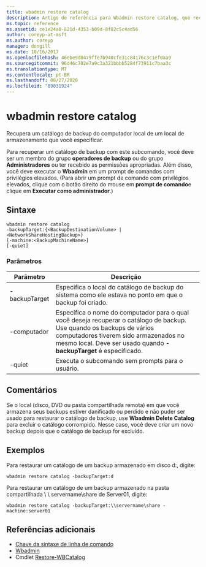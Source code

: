```yaml
---
title: wbadmin restore catalog
description: Artigo de referência para Wbadmin restore catalog, que recupera um catálogo de backup para o computador local de um local de armazenamento que você especificar.
ms.topic: reference
ms.assetid: ce1e24a0-821d-4353-b09d-8f82c5c4ad56
author: coreyp-at-msft
ms.author: coreyp
manager: dongill
ms.date: 10/16/2017
ms.openlocfilehash: 46ebe9d8479ffe7b940cfe31c84176c3c1ef0aa9
ms.sourcegitcommit: 96d46c702e7a9c3a321bbbb5284f73911c7baa3c
ms.translationtype: MT
ms.contentlocale: pt-BR
ms.lasthandoff: 08/27/2020
ms.locfileid: "89031924"
---
```

# <a name="wbadmin-restore-catalog"></a>wbadmin restore catalog

Recupera um catálogo de backup do computador local de um local de armazenamento que você especificar.

Para recuperar um catálogo de backup com este subcomando, você deve ser um membro do grupo **operadores de backup** ou do grupo **Administradores** ou ter recebido as permissões apropriadas. Além disso, você deve executar o **Wbadmin** em um prompt de comandos com privilégios elevados. (Para abrir um prompt de comando com privilégios elevados, clique com o botão direito do mouse em **prompt de comando**e clique em **Executar como administrador**.)

## <a name="syntax"></a>Sintaxe

```
wbadmin restore catalog
-backupTarget:{<BackupDestinationVolume> | <NetworkShareHostingBackup>}
[-machine:<BackupMachineName>]
[-quiet]
```

### <a name="parameters"></a>Parâmetros

|Parâmetro|Descrição|
|---------|-----------|
|-backupTarget|Especifica o local do catálogo de backup do sistema como ele estava no ponto em que o backup foi criado.|
|-computador|Especifica o nome do computador para o qual você deseja recuperar o catálogo de backup. Use quando os backups de vários computadores tiverem sido armazenados no mesmo local. Deve ser usado quando **-backupTarget** é especificado.|
|-quiet|Executa o subcomando sem prompts para o usuário.|

## <a name="remarks"></a>Comentários

Se o local (disco, DVD ou pasta compartilhada remota) em que você armazena seus backups estiver danificado ou perdido e não puder ser usado para restaurar o catálogo de backup, use **Wbadmin Delete Catalog** para excluir o catálogo corrompido. Nesse caso, você deve criar um novo backup depois que o catálogo de backup for excluído.

## <a name="examples"></a>Exemplos

Para restaurar um catálogo de um backup armazenado em disco d:, digite:
```
wbadmin restore catalog -backupTarget:d
```
Para restaurar um catálogo de um backup armazenado na pasta compartilhada \\ \\ servername\share de Server01, digite:
```
wbadmin restore catalog -backupTarget:\\servername\share -machine:server01
```

## <a name="additional-references"></a>Referências adicionais

- [Chave da sintaxe de linha de comando](command-line-syntax-key.md)
-   [Wbadmin](wbadmin.md)
-   Cmdlet [Restore-WBCatalog](/powershell/module/windowserverbackup/?view=winserver2012r2-ps)
